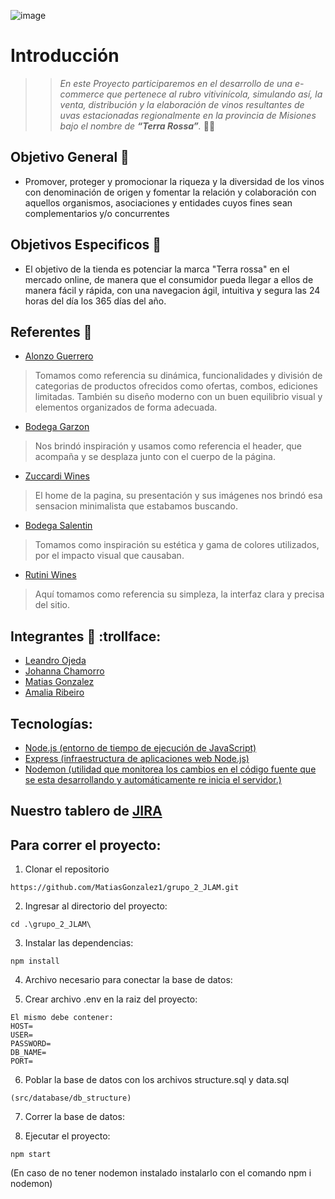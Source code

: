 ![image](https://user-images.githubusercontent.com/94580563/167222122-37ca5da2-5fe1-4e20-ae4d-c5bf2c6f259d.png)

# Introducción
>>*En este Proyecto participaremos en el desarrollo de una e-commerce que pertenece al rubro vitivinícola, simulando así, la venta, distribución y la elaboración de vinos resultantes de uvas estacionadas regionalmente en la provincia de Misiones bajo el nombre de ***“Terra Rossa”***.* 🍇🍷

## Objetivo General :dart:
- Promover, proteger y promocionar la riqueza y la diversidad de los vinos con denominación de origen y fomentar la relación y colaboración con aquellos organismos, asociaciones y entidades cuyos fines sean complementarios y/o concurrentes

## Objetivos Especificos :dart:
- El objetivo de la tienda es potenciar la marca "Terra rossa" en el mercado online, de manera que el consumidor pueda llegar a ellos de manera fácil y rápida, 
con una navegacion ágil, intuitiva y segura las 24 horas del día los 365 días del año.

## Referentes :pencil:

- [Alonzo Guerrero](https://shopalonsoguerrerowines.com/) 
>Tomamos como referencia su dinámica, funcionalidades y división de categorias de productos ofrecidos como ofertas, combos, ediciones limitadas. También su diseño moderno con un buen equilibrio visual y elementos organizados de forma adecuada.  
- [Bodega Garzon](https://bodegagarzon.com/)
>Nos brindó inspiración y usamos como referencia el header, que acompaña y se desplaza junto con el cuerpo de la página.
- [Zuccardi Wines](https://zuccardiwines.com/)
>El home de la pagina, su presentación y sus imágenes nos brindó esa sensacion minimalista que estabamos buscando.  
- [Bodega Salentin](http://www.bodegasalentein.com/es/home.html/)
>Tomamos como inspiración su estética y gama de colores utilizados, por el impacto visual que causaban.
- [Rutini Wines](https://rutiniwines.com/)
>Aquí tomamos como referencia su simpleza, la interfaz clara y precisa del sitio.

## Integrantes  🍷 :trollface:

- [Leandro Ojeda](https://github.com/LeandroOJeda)
- [Johanna Chamorro](https://github.com/JohannaCh)
- [Matias Gonzalez](https://github.com/MatiasGonzalez1)
- [Amalia Ribeiro](https://github.com/AmalitaR)


## Tecnologías:

- [Node.js (entorno de tiempo de ejecución de JavaScript)](https://github.com/nodejs/node)
- [Express (infraestructura de aplicaciones web Node.js)](https://github.com/expressjs/express)
- [Nodemon (utilidad que monitorea los cambios en el código fuente que se esta desarrollando y automáticamente re inicia el servidor.)](https://github.com/remy/nodemon)

## Nuestro tablero de [JIRA](https://terrarossa.atlassian.net/jira/software/projects/TR/boards/1)


## Para correr el proyecto:

1. Clonar el repositorio
```
https://github.com/MatiasGonzalez1/grupo_2_JLAM.git
```
2. Ingresar al directorio del proyecto:
```
cd .\grupo_2_JLAM\
```
3. Instalar las dependencias:
```
npm install
```
4. Archivo necesario para conectar la base de datos:

5. Crear archivo .env en la raiz del proyecto:

```
El mismo debe contener: 
HOST=
USER=
PASSWORD=
DB_NAME=
PORT=
```
6. Poblar la base de datos con los archivos structure.sql y data.sql
```
(src/database/db_structure)
```
7. Correr la base de datos:

8. Ejecutar el proyecto:
```
npm start
```
(En caso de no tener nodemon instalado instalarlo con el comando npm i nodemon)




